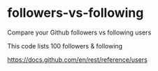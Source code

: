 # followers-vs-following
 Compare your Github followers vs following users
 
 This code lists 100 followers & following
 
 https://docs.github.com/en/rest/reference/users